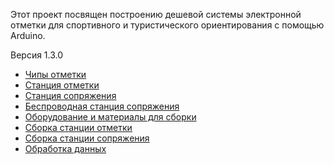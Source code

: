 Этот проект посвящен построению дешевой системы электронной отметки для спортивного и туристического ориентирования с помощью Arduino.

Версия 1.3.0

* [Чипы отметки](https://github.com/alexandervolikov/sportiduino/blob/master/Doc/ru/Card.md)
* [Станция отметки](https://github.com/alexandervolikov/sportiduino/blob/master/Doc/ru/BaseStation.md)
* [Станция сопряжения](https://github.com/alexandervolikov/sportiduino/blob/master/Doc/ru/MasterStation.md)
* [Беспроводная станция сопряжения](https://github.com/alexandervolikov/sportiduino/blob/master/Doc/ru/WirelessMasterStantion.md)
* [Оборудование и материалы для сборки](https://github.com/alexandervolikov/sportiduino/blob/master/Doc/ru/Equipment.md)
* [Сборка станции отметки](https://github.com/alexandervolikov/sportiduino/blob/master/Doc/ru/BaseStationAssembly.md)
* [Сборка станции сопряжения](https://github.com/alexandervolikov/sportiduino/blob/master/Doc/ru/MasterStationAssembly.md)
* [Обработка данных](https://github.com/alexandervolikov/sportiduino/blob/master/Doc/ru/DataProcessing.md)
